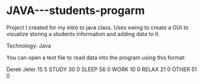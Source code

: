 # JAVA---students-progarm

Project I created for my intro to java class. Uses swing to create a GUI to visualize storing a students information and adding data to it.

Technology: Java

You can open a text file to read data into the program using this format:

Derek
Jeter
15
5
STUDY
30
0
SLEEP
56
0
WORK
10
0
RELAX
21
0
OTHER
51
0
